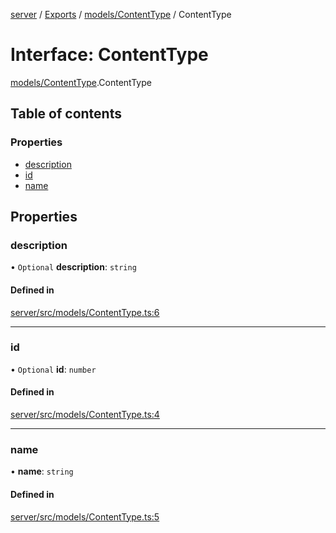 [server](../README.md) / [Exports](../modules.md) / [models/ContentType](../modules/models_ContentType.md) / ContentType

# Interface: ContentType

[models/ContentType](../modules/models_ContentType.md).ContentType

## Table of contents

### Properties

- [description](models_ContentType.ContentType.md#description)
- [id](models_ContentType.ContentType.md#id)
- [name](models_ContentType.ContentType.md#name)

## Properties

### description

• `Optional` **description**: `string`

#### Defined in

[server/src/models/ContentType.ts:6](https://github.com/niklas-joh/french-learning-platform/blob/f88c80a984d39a715bd427891d156cc94cff3831/server/src/models/ContentType.ts#L6)

___

### id

• `Optional` **id**: `number`

#### Defined in

[server/src/models/ContentType.ts:4](https://github.com/niklas-joh/french-learning-platform/blob/f88c80a984d39a715bd427891d156cc94cff3831/server/src/models/ContentType.ts#L4)

___

### name

• **name**: `string`

#### Defined in

[server/src/models/ContentType.ts:5](https://github.com/niklas-joh/french-learning-platform/blob/f88c80a984d39a715bd427891d156cc94cff3831/server/src/models/ContentType.ts#L5)
